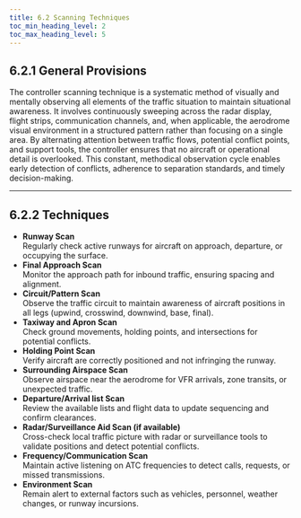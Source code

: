 ```yaml
---
title: 6.2 Scanning Techniques
toc_min_heading_level: 2
toc_max_heading_level: 5
---
```

## 6.2.1 General Provisions
The controller scanning technique is a systematic method of visually and mentally observing all elements of the traffic situation to maintain situational awareness. It involves continuously sweeping across the radar display, flight strips, communication channels, and, when applicable, the aerodrome visual environment in a structured pattern rather than focusing on a single area. By alternating attention between traffic flows, potential conflict points, and support tools, the controller ensures that no aircraft or operational detail is overlooked. This constant, methodical observation cycle enables early detection of conflicts, adherence to separation standards, and timely decision-making.

---

## 6.2.2 Techniques

- **Runway Scan** <br> Regularly check active runways for aircraft on approach, departure, or occupying the surface.
- **Final Approach Scan** <br> Monitor the approach path for inbound traffic, ensuring spacing and alignment.
- **Circuit/Pattern Scan** <br> Observe the traffic circuit to maintain awareness of aircraft positions in all legs (upwind, crosswind, downwind, base, final).
- **Taxiway and Apron Scan** <br> Check ground movements, holding points, and intersections for potential conflicts.
- **Holding Point Scan** <br> Verify aircraft are correctly positioned and not infringing the runway.
- **Surrounding Airspace Scan** <br> Observe airspace near the aerodrome for VFR arrivals, zone transits, or unexpected traffic.
- **Departure/Arrival list Scan** <br> Review the available lists and flight data to update sequencing and confirm clearances.
- **Radar/Surveillance Aid Scan (if available)** <br> Cross-check local traffic picture with radar or surveillance tools to validate positions and detect potential conflicts.
- **Frequency/Communication Scan** <br> Maintain active listening on ATC frequencies to detect calls, requests, or missed transmissions.
- **Environment Scan** <br> Remain alert to external factors such as vehicles, personnel, weather changes, or runway incursions.